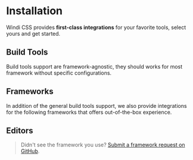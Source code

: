 # Installation

Windi CSS provides **first-class integrations** for your favorite tools, select yours and get started.

## Build Tools

Build tools support are framework-agnostic, they should works for most framework without specific configurations.

<Integrations class="mb-5" :items="[
  {
    title: 'Vite',
    link: '/guide/integrations/vite',
    logo: 'vite',
  },
  {
    title: 'Webpack',
    link: '/guide/integrations/webpack',
    logo: 'webpack',
  },
  {
    title: 'Rollup',
    link: '/guide/integrations/rollup',
    logo: 'rollup',
  },
  {
    title: 'PostCSS',
    link: '/guide/integrations/postcss',
    logo: 'postcss',
  },
  {
    title: 'CLI',
    link: '/guide/integrations/cli',
    logo: 'cli',
  },
]"/>

## Frameworks

In addition of the general build tools support, we also provide integrations for the following frameworks that offers out-of-the-box experience.

<Integrations class="mb-5" :items="[
  {
    title: 'Nuxt',
    link: '/guide/integrations/nuxt',
    logo: 'nuxt',
  },
  {
    title: 'Vue CLI',
    link: '/guide/integrations/vue-cli',
    logo: 'vue',
  },
  {
    title: 'Gridsome',
    link: '/guide/integrations/gridsome',
    logo: 'gridsome',
  },
  /* 
  {
    title: 'Next.js',
    link: '/guide/integrations/nextjs',
    logo: 'nextjs',
  }, 
  */
  {
    title: 'Svelte',
    link: '/guide/integrations/svelte',
    logo: 'svelte',
  },
]"/>

## Editors

<Integrations class="mb-5" :items="[
  {
    title: 'VS Code',
    link: '/guide/editors/vscode',
    logo: 'vscode',
  },
  {
    title: 'WebStorm',
    link: '/guide/editors/webstorm',
    logo: 'webstorm',
    wip: true
  },
]"/>

<div class="pb-5"></div>

> Didn't see the framework you use? [Submit a framework request on GitHub](https://github.com/windicss/windicss/issues/new).
